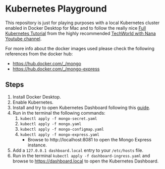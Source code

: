 # Kubernetes Playground

This repository is just for playing purposes with a local Kubernetes cluster enabled in Docker Desktop for Mac and to follow the really nice [Full Kubernetes Tutorial](https://www.youtube.com/watch?v=x48vudvv0do) from the highly recommended [TechWorld with Nana Youtube channel](https://www.youtube.com/channel/UCdngmbVKX1Tgre699-XLlUA).

For more info about the docker images used please check the following references from the docker hub:

- https://hub.docker.com/_/mongo
- https://hub.docker.com/_/mongo-express

## Steps

1. Install Docker Desktop.
2. Enable Kubernetes.
3. Install and try to open Kubernetes Dashboard following this [guide](https://www.replex.io/blog/how-to-install-access-and-add-heapster-metrics-to-the-kubernetes-dashboard).
4. Run in the terminal the following commands:
   1. `kubectl apply -f mongo-secret.yaml`
   2. `kubectl apply -f mongo.yaml`
   3. `kubectl apply -f mongo-configmap.yaml`
   4. `kubectl apply -f mongo-express.yaml`
      - Browse to http://localhost:8081 to open the Mongo Express instance.
5. Add a `127.0.0.1 dashboard.local` entry to your `/etc/hosts` file.
6. Run in the terminal `kubectl apply -f dashboard-ingress.yaml` and browse to https://dashboard.local to open the Kubernetes Dashboard.
